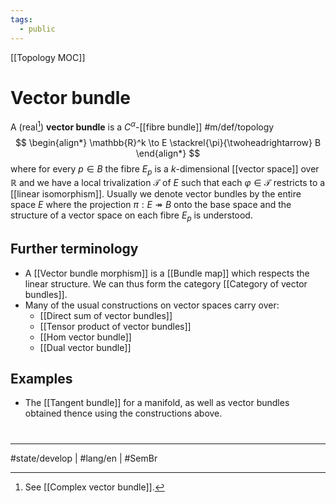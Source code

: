 ```yaml
---
tags:
  - public
---
```

[[Topology MOC]]
# Vector bundle

A (real[^1]) **vector bundle** is a $C^\alpha$-[[fibre bundle]] #m/def/topology 
$$
\begin{align*}
\mathbb{R}^k \to E \stackrel{\pi}{\twoheadrightarrow} B
\end{align*}
$$
where for every $p \in B$ the fibre $E_{p}$ is a $k$-dimensional [[vector space]] over $\mathbb{R}$
and we have a local trivalization $\mathscr{T}$ of $E$ such that each $\varphi \in \mathscr{T}$ restricts to a [[linear isomorphism]]. 
Usually we denote vector bundles by the entire space $E$ where the projection $\pi : E \twoheadrightarrow B$ onto the base space
and the structure of a vector space on each fibre $E_{p}$ is understood.

## Further terminology

- A [[Vector bundle morphism]] is a [[Bundle map]] which respects the linear structure. We can thus form the category [[Category of vector bundles]].
- Many of the usual constructions on vector spaces carry over:
    - [[Direct sum of vector bundles]]
    - [[Tensor product of vector bundles]]
    - [[Hom vector bundle]]
    - [[Dual vector bundle]]

## Examples

- The [[Tangent bundle]] for a manifold, as well as vector bundles obtained thence using the constructions above.

#
---
#state/develop | #lang/en | #SemBr

[^1]: See [[Complex vector bundle]].
